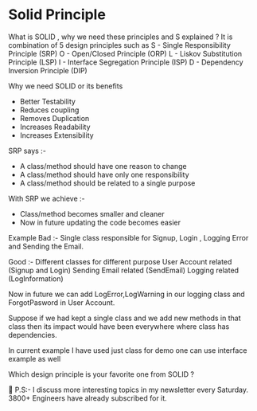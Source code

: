 # Solid Principle

What is SOLID , why we need these principles and S explained ?
It is combination of 5 design principles such as
S - Single Responsibility Principle (SRP)
O - Open/Closed Principle (ORP)
L - Liskov Substitution Principle (LSP)
I - Interface Segregation Principle (ISP)
D - Dependency Inversion Principle (DIP)

Why we need SOLID or its benefits
- Better Testability
- Reduces coupling
- Removes Duplication
- Increases Readability
- Increases Extensibility

SRP says :-
- A class/method should have one reason to change
- A class/method should have only one responsibility
- A class/method should be related to a single purpose

With SRP we achieve :-
- Class/method becomes smaller and cleaner
- Now in future updating the code becomes easier

Example
Bad :- Single class responsible for Signup, Login , Logging Error and Sending the Email.

Good :- Different classes for different purpose
User Account related (Signup and Login)
Sending Email related (SendEmail)
Logging related (LogInformation)

Now in future we can add LogError,LogWarning in our logging class and ForgotPasword in User Account.

Suppose if we had kept a single class and we add new methods in that class then its impact would have been everywhere
where class has dependencies.

In current example I have used just class for demo one can use interface example as well

Which design principle is your favorite one from SOLID ?

📌 P.S:- I discuss more interesting topics in my newsletter every Saturday.
3800+ Engineers have already subscribed for it.

